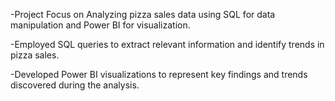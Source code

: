 -Project Focus on Analyzing pizza sales data using SQL for data manipulation and Power BI for visualization.

-Employed SQL queries to extract relevant information and identify trends in pizza sales.

-Developed Power BI visualizations to represent key findings and trends discovered during the analysis.

